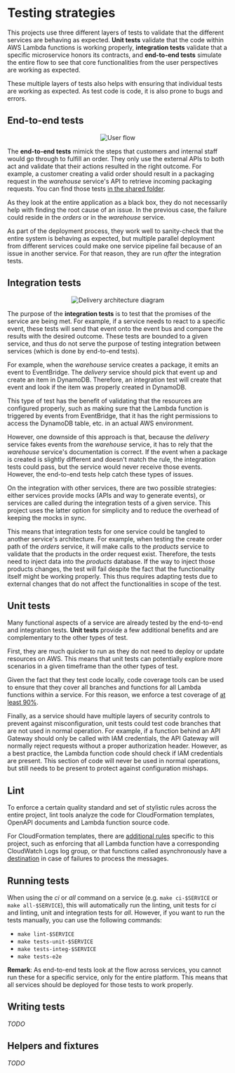 Testing strategies
==================

This projects use three different layers of tests to validate that the different services are behaving as expected. __Unit tests__ validate that the code within AWS Lambda functions is working properly, __integration tests__ validate that a specific microservice honors its contracts, and __end-to-end tests__ simulate the entire flow to see that core functionalities from the user perspectives are working as expected.

These multiple layers of tests also helps with ensuring that individual tests are working as expected. As test code is code, it is also prone to bugs and errors.

## End-to-end tests

<p align="center">
  <img src="images/flow.png" alt="User flow"/>
</p>

The __end-to-end tests__ mimick the steps that customers and internal staff would go through to fulfill an order. They only use the external APIs to both act and validate that their actions resulted in the right outcome. For example, a customer creating a valid order should result in a packaging request in the _warehouse_ service's API to retrieve incoming packaging requests. You can find those tests [in the shared folder](../shared/tests/e2e/).

As they look at the entire application as a black box, they do not necessarily help with finding the root cause of an issue. In the previous case, the failure could reside in the _orders_ or in the _warehouse_ service.

As part of the deployment process, they work well to sanity-check that the entire system is behaving as expected, but multiple parallel deployment from different services could make one service pipeline fail because of an issue in another service. For that reason, they are run _after_ the integration tests.

## Integration tests

<p align="center">
  <img src="../delivery/images/delivery.png" alt="Delivery architecture diagram" />
</p>

The purpose of the __integration tests__ is to test that the promises of the service are being met. For example, if a service needs to react to a specific event, these tests will send that event onto the event bus and compare the results with the desired outcome. These tests are bounded to a given service, and thus do not serve the purpose of testing integration between services (which is done by end-to-end tests).

For example, when the _warehouse_ service creates a package, it emits an event to EventBridge. The _delivery_ service should pick that event up and create an item in DynamoDB. Therefore, an integration test will create that event and look if the item was properly created in DynamoDB.

This type of test has the benefit of validating that the resources are configured properly, such as making sure that the Lambda function is triggered by events from EventBridge, that it has the right permissions to access the DynamoDB table, etc. in an actual AWS environment.

However, one downside of this approach is that, because the _delivery_ service fakes events from the _warehouse_ service, it has to rely that the _warehouse_ service's documentation is correct. If the event when a package is created is slightly different and doesn't match the rule, the integration tests could pass, but the service would never receive those events. However, the end-to-end tests help catch these types of issues.

On the integration with other services, there are two possible strategies: either services provide mocks (APIs and way to generate events), or services are called during the integration tests of a given service. This project uses the latter option for simplicity and to reduce the overhead of keeping the mocks in sync.

This means that integration tests for one service could be tangled to another service's architecture. For example, when testing the create order path of the _orders_ service, it will make calls to the _products_ service to validate that the products in the order request exist. Therefore, the tests need to inject data into the _products_ database. If the way to inject those products changes, the test will fail despite the fact that the functionality itself might be working properly. This thus requires adapting tests due to external changes that do not affect the functionalities in scope of the test.

## Unit tests

Many functional aspects of a service are already tested by the end-to-end and integration tests. __Unit tests__ provide a few additional benefits and are complementary to the other types of test.

First, they are much quicker to run as they do not need to deploy or update resources on AWS. This means that unit tests can potentially explore more scenarios in a given timeframe than the other types of test.

Given the fact that they test code locally, code coverage tools can be used to ensure that they cover all branches and functions for all Lambda functions within a service. For this reason, we enforce a test coverage of [at least 90%](../shared/tests/unit/coveragerc).

Finally, as a service should have multiple layers of security controls to prevent against misconfiguration, unit tests could test code branches that are not used in normal operation. For example, if a function behind an API Gateway should only be called with IAM credentials, the API Gateway will normally reject requests without a proper authorization header. However, as a best practice, the Lambda function code should check if IAM credentials are present. This section of code will never be used in normal operations, but still needs to be present to protect against configuration mishaps.

## Lint

To enforce a certain quality standard and set of stylistic rules across the entire project, lint tools analyze the code for CloudFormation templates, OpenAPI documents and Lambda function source code.

For CloudFormation templates, there are [additional rules](../shared/lint/rules/) specific to this project, such as enforcing that all Lambda function have a corresponding CloudWatch Logs log group, or that functions called asynchronously have a [destination](https://aws.amazon.com/blogs/compute/introducing-aws-lambda-destinations/) in case of failures to process the messages.

## Running tests

When using the _ci_ or _all_ command on a service (e.g. `make ci-$SERVICE` or `make all-$SERVICE`), this will automatically run the linting, unit tests for _ci_ and linting, unit and integration tests for _all_. However, if you want to run the tests manually, you can use the following commands:

* `make lint-$SERVICE`
* `make tests-unit-$SERVICE`
* `make tests-integ-$SERVICE`
* `make tests-e2e`

__Remark__: As end-to-end tests look at the flow across services, you cannot run these for a specific service, only for the entire platform. This means that all services should be deployed for those tests to work properly.

## Writing tests

_TODO_

## Helpers and fixtures

_TODO_